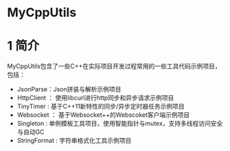 # MyCppUtils

# 1 简介

MyCppUtils包含了一些C++在实际项目开发过程常用的一些工具代码示例项目，包括：

- JsonParse：Json拼装与解析示例项目
- HttpClient ： 使用libcurl进行http同步和异步请求示例项目
- TinyTimer : 基于C++11新特性的同步/异步定时器任务示例项目
- Websocket ： 基于Websocket++的Webscoket客户端示例项目
- Singleton : 单例模板工具项目，使用智能指针与mutex，支持多线程访问安全与自动GC
- StringFormat : 字符串格式化工具示例项目